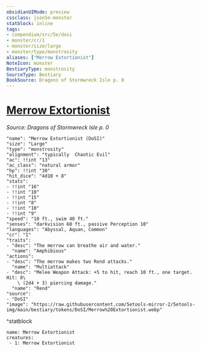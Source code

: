 ```yaml
---
obsidianUIMode: preview
cssclass: json5e-monster
statblock: inline
tags:
- compendium/src/5e/dosi
- monster/cr/1
- monster/size/large
- monster/type/monstrosity
aliases: ["Merrow Extortionist"]
NoteIcon: monster
BestiaryType: monstrosity
SourceType: Bestiary
BookSource: Dragons of Stormwreck Isle p. 0
---
```

# [Merrow Extortionist](2-Mechanics\CLI\bestiary\monstrosity/merrow-extortionist-dosi.md)
*Source: Dragons of Stormwreck Isle p. 0*  

```statblock
"name": "Merrow Extortionist (DoSI)"
"size": "Large"
"type": "monstrosity"
"alignment": "typically  Chaotic Evil"
"ac": !!int "13"
"ac_class": "natural armor"
"hp": !!int "30"
"hit_dice": "4d10 + 8"
"stats":
- !!int "16"
- !!int "10"
- !!int "15"
- !!int "8"
- !!int "10"
- !!int "9"
"speed": "10 ft., swim 40 ft."
"senses": "darkvision 60 ft., passive Perception 10"
"languages": "Abyssal, Aquan, Common"
"cr": "1"
"traits":
- "desc": "The merrow can breathe air and water."
  "name": "Amphibious"
"actions":
- "desc": "The merrow makes two Rend attacks."
  "name": "Multiattack"
- "desc": "Melee Weapon Attack: +5 to hit, reach 10 ft., one target. Hit: 8\
    \ (2d4 + 3) piercing damage."
  "name": "Rend"
"source":
- "DoSI"
"image": "https://raw.githubusercontent.com/5etools-mirror-2/5etools-img/main/bestiary/tokens/DoSI/Merrow%20Extortionist.webp"
```
^statblock

```encounter-table
name: Merrow Extortionist
creatures:
 - 1: Merrow Extortionist
```